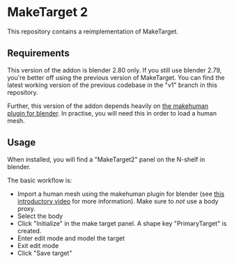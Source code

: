 # MakeTarget 2

This repository contains a reimplementation of MakeTarget.

## Requirements

This version of the addon is blender 2.80 only. If you still use blender 2.79, you're better off using the previous 
version of MakeTarget. You can find the latest working version of the previous codebase in the "v1" branch in this repository.

Further, this version of the addon depends heavily on [the makehuman plugin for blender](https://github.com/makehumancommunity/makehuman-plugin-for-blender).
In practise, you will need this in order to load a human mesh.  

## Usage

When installed, you will find a "MakeTarget2" panel on the N-shelf in blender. 

The basic workflow is:

* Import a human mesh using the makehuman plugin for blender (see [this introductory video](https://www.youtube.com/watch?v=eEaVZVbTJOQ&t=101s) for more information). Make sure to *not* use a body proxy. 
* Select the body
* Click "Initialize" in the make target panel. A shape key "PrimaryTarget" is created.
* Enter edit mode and model the target
* Exit edit mode
* Click "Save target" 




